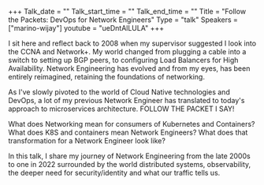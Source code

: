 +++
Talk_date = ""
Talk_start_time = ""
Talk_end_time = ""
Title = "Follow the Packets: DevOps for Network Engineers"
Type = "talk"
Speakers = ["marino-wijay"]
youtube = "ueDntAlLULA"
+++

I sit here and reflect back to 2008 when my supervisor suggested I look into the CCNA and Network+. My world changed from plugging a cable into a switch to setting up BGP peers, to configuring Load Balancers for High Availability. Network Engineering has evolved and from my eyes, has been entirely reimagined, retaining the foundations of networking.

As I've slowly pivoted to the world of Cloud Native technologies and DevOps, a lot of my previous Network Engineer has translated to today's approach to microservices architecture. FOLLOW THE PACKET I SAY!

What does Networking mean for consumers of Kubernetes and Containers? What does K8S and containers mean Network Engineers? What does that transformation for a Network Engineer look like?

In this talk, I share my journey of Network Engineering from the late 2000s to one in 2022 surrounded by the world distributed systems, observability, the deeper need for security/identity and what our traffic tells us.

